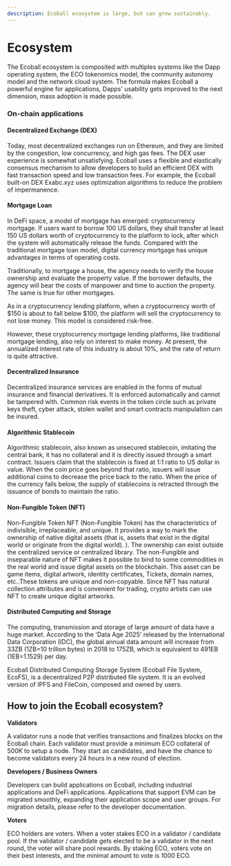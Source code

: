 ```yaml
---
description: Ecoball ecosystem is large, but can grow sustainably.
---
```


# Ecosystem

The Ecoball ecosystem is composited with multiples systems like the Dapp operating system, the ECO tokenomics model, the community autonomy model and the network cloud system. The formula makes Ecoball a powerful engine for applications, Dapps' usability gets improved to the next dimension, mass adoption is made possible.

### On-chain applications

#### Decentralized Exchange (DEX) <a href="decentralized-exchange-dex" id="decentralized-exchange-dex"></a>

Today, most decentralized exchanges run on Ethereum, and they are limited by the congestion, low concurrency, and high gas fees. The DEX user experience is somewhat unsatisfying. Ecoball uses a flexible and elastically consensus mechanism to allow developers to build an efficient DEX with fast transaction speed and low transaction fees. For example, the Ecoball built-on DEX Exabc.xyz uses optimization algorithms to reduce the problem of impermanence.

#### Mortgage Loan <a href="mortgage-loan" id="mortgage-loan"></a>

In DeFi space, a model of mortgage has emerged: cryptocurrency mortgage. If users want to borrow 100 US dollars, they shall transfer at least 150 US dollars worth of cryptocurrency to the platform to lock, after which the system will automatically release the funds. Compared with the traditional mortgage loan model, digital currency mortgage has unique advantages in terms of operating costs.

Traditionally, to mortgage a house, the agency needs to verify the house ownership and evaluate the property value. If the borrower defaults, the agency will bear the costs of manpower and time to auction the property. The same is true for other mortgages.&#x20;

As in a cryptocurrency lending platform, when a cryptocurrency worth of $150 is about to fall below $100, the platform will sell the cryptocurrency to not lose money. This model is considered risk-free.

However, these cryptocurrency mortgage lending platforms, like traditional mortgage lending, also rely on interest to make money. At present, the annualized interest rate of this industry is about 10%, and the rate of return is quite attractive.

#### Decentralized Insurance <a href="decentralized-insurance" id="decentralized-insurance"></a>

Decentralized insurance services are enabled in the forms of mutual insurance and financial derivatives. It is enforced automatically and cannot be tampered with. Common risk events in the token circle such as private keys theft, cyber attack, stolen wallet and smart contracts manipulation can be insured.

#### Algorithmic Stablecoin <a href="algorithmic-stablecoin" id="algorithmic-stablecoin"></a>

Algorithmic stablecoin, also known as unsecured stablecoin, imitating the central bank, it has no collateral and it is directly issued through a smart contract. Issuers claim that the stablecoin is fixed at 1:1 ratio to US dollar in value. When the coin price goes beyond that ratio, issuers will issue additional coins to decrease the price back to the ratio. When the price of the currency falls below, the supply of stablecoins is retracted through the issuance of bonds to maintain the ratio.

#### Non-Fungible Token (NFT) <a href="non-fungible-token-nft" id="non-fungible-token-nft"></a>

Non-Fungible Token NFT (Non-Fungible Token) has the characteristics of indivisible, irreplaceable, and unique. It provides a way to mark the ownership of native digital assets (that is, assets that exist in the digital world or originate from the digital world). ). The ownership can exist outside the centralized service or centralized library. The non-Fungible and inseparable nature of NFT makes it possible to bind to some commodities in the real world and issue digital assets on the blockchain. This asset can be game items, digital artwork, identity certificates, Tickets, domain names, etc..These tokens are unique and non-copyable. Since NFT has natural collection attributes and is convenient for trading, crypto artists can use NFT to create unique digital artworks.

#### Distributed Computing and Storage <a href="distributed-computing-and-storage" id="distributed-computing-and-storage"></a>

The computing, transmission and storage of large amount of data have a huge market. According to the 'Data Age 2025' released by the International Data Corporation (IDC), the global annual data amount will increase from 33ZB (1ZB=10 trillion bytes) in 2018 to 175ZB, which is equivalent to 491EB (1EB=1.1529) per day.

Ecoball Distributed Computing Storage System (Ecoball File System, EcoFS), is a decentralized P2P distributed file system. It is an evolved version of IPFS and FileCoin, composed and owned by users.&#x20;

## How to join the Ecoball ecosystem? <a href="how-to-join-the-ecoball-ecosystem" id="how-to-join-the-ecoball-ecosystem"></a>

**Validators**

A validator runs a node that verifies transactions and finalizes blocks on the Ecoball chain. Each validator must provide a minimum ECO collateral of 500K to setup a node. They start as candidates, and have the chance to become validators every 24 hours in a new round of election.

**Developers / Business Owners**

Developers can build applications on Ecoball, including industrial applications and DeFi applications. Applications that support EVM can be migrated smoothly, expanding their application scope and user groups. For migration details, please refer to the developer documentation.

**Voters**

ECO holders are voters. When a voter stakes ECO in a validator / candidate pool. If the validator / candidate gets elected to be a validator in the next round, the voter will share pool rewards. By staking ECO, voters vote on their best interests, and the minimal amount to vote is 1000 ECO.

